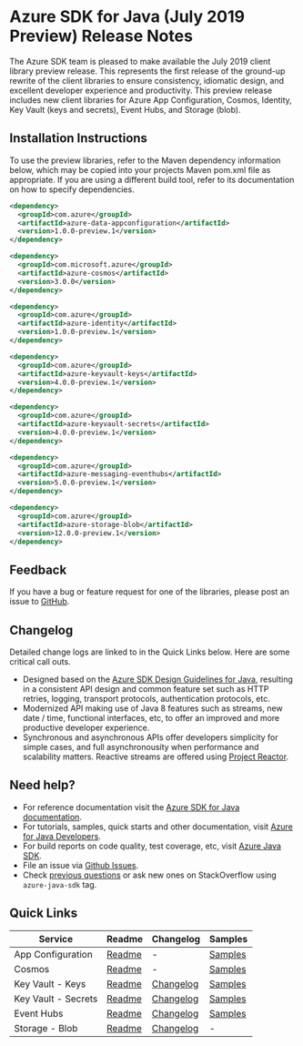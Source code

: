# Azure SDK for Java (July 2019 Preview) Release Notes

The Azure SDK team is pleased to make available the July 2019 client library preview release. This represents the first release of the ground-up rewrite of the client libraries to ensure consistency, idiomatic design, and excellent developer experience and productivity. This preview release includes new client libraries for Azure App Configuration, Cosmos, Identity, Key Vault (keys and secrets), Event Hubs, and Storage (blob).

## Installation Instructions
To use the preview libraries, refer to the Maven dependency information below, which may be copied into your projects Maven pom.xml file as appropriate. If you are using a different build tool, refer to its documentation on how to specify dependencies.

```xml
<dependency>
  <groupId>com.azure</groupId>
  <artifactId>azure-data-appconfiguration</artifactId>
  <version>1.0.0-preview.1</version>
</dependency>

<dependency>
  <groupId>com.microsoft.azure</groupId>
  <artifactId>azure-cosmos</artifactId>
  <version>3.0.0</version>
</dependency>

<dependency>
  <groupId>com.azure</groupId>
  <artifactId>azure-identity</artifactId>
  <version>1.0.0-preview.1</version>
</dependency>

<dependency>
  <groupId>com.azure</groupId>
  <artifactId>azure-keyvault-keys</artifactId>
  <version>4.0.0-preview.1</version>
</dependency>

<dependency>
  <groupId>com.azure</groupId>
  <artifactId>azure-keyvault-secrets</artifactId>
  <version>4.0.0-preview.1</version>
</dependency>

<dependency>
  <groupId>com.azure</groupId>
  <artifactId>azure-messaging-eventhubs</artifactId>
  <version>5.0.0-preview.1</version>
</dependency>

<dependency>
  <groupId>com.azure</groupId>
  <artifactId>azure-storage-blob</artifactId>
  <version>12.0.0-preview.1</version>
</dependency>
```

## Feedback
If you have a bug or feature request for one of the libraries, please post an issue to [GitHub](https://github.com/azure/azure-sdk-for-java/issues).

## Changelog
Detailed change logs are linked to in the Quick Links below. Here are some critical call outs.

* Designed based on the [Azure SDK Design Guidelines for Java](https://azuresdkspecs.z5.web.core.windows.net/JavaSpec.html), resulting in a consistent API design and common feature set such as HTTP retries, logging, transport protocols, authentication protocols, etc.
* Modernized API making use of Java 8 features such as streams, new date / time, functional interfaces, etc, to offer an improved and more productive developer experience.
* Synchronous and asynchronous APIs offer developers simplicity for simple cases, and full asynchronousity when performance and scalability matters. Reactive streams are offered using [Project Reactor](http://projectreactor.io).

## Need help?
* For reference documentation visit the [Azure SDK for Java documentation](https://azure.github.io/azure-sdk-for-java/track2reports/index.html).
* For tutorials, samples, quick starts and other documentation, visit [Azure for Java Developers](https://docs.microsoft.com/java/azure/).
* For build reports on code quality, test coverage, etc, visit [Azure Java SDK](https://azuresdkartifacts.blob.core.windows.net/azure-sdk-for-java/index.html).
* File an issue via [Github Issues](https://github.com/Azure/azure-sdk-for-java/issues/new/choose).
* Check [previous questions](https://stackoverflow.com/questions/tagged/azure-java-sdk) or ask new ones on StackOverflow using `azure-java-sdk` tag.

## Quick Links

| Service  | Readme | Changelog | Samples
| -- | -- | -- | -- |
| App Configuration | [Readme](https://github.com/Azure/azure-sdk-for-java/blob/master/appconfiguration/client/README.md) | - | [Samples](https://github.com/Azure/azure-sdk-for-java/tree/master/appconfiguration/client/src/samples/java) |
| Cosmos | [Readme](https://github.com/Azure/azure-cosmosdb-java/tree/v3/README.md) | - | [Samples](https://github.com/Azure/azure-cosmosdb-java/tree/v3/examples) |
| Key Vault - Keys | [Readme](https://github.com/Azure/azure-sdk-for-java/blob/master/keyvault/client/keys/README.md) | [Changelog](https://github.com/Azure/azure-sdk-for-java/blob/master/keyvault/client/keys/CHANGELOG.md) | [Samples](https://github.com/Azure/azure-sdk-for-java/tree/master/keyvault/client/keys/src/samples/java) |
| Key Vault - Secrets | [Readme](https://github.com/Azure/azure-sdk-for-java/blob/master/keyvault/client/secrets/README.md) | [Changelog](https://github.com/Azure/azure-sdk-for-java/blob/master/keyvault/client/secrets/CHANGELOG.md) | [Samples](https://github.com/Azure/azure-sdk-for-java/tree/master/keyvault/client/secrets/src/samples/java) |
| Event Hubs | [Readme](https://github.com/Azure/azure-sdk-for-java/blob/master/eventhubs/client/README.md) | [Changelog](https://github.com/Azure/azure-sdk-for-java/blob/master/eventhubs/client/CHANGELOG.md) | [Samples](https://github.com/Azure/azure-sdk-for-java/tree/master/eventhubs/client/azure-eventhubs/src/samples/java) |
| Storage - Blob | [Readme](https://github.com/Azure/azure-sdk-for-java/blob/master/storage/client/blob/README.md) | [Changelog](https://github.com/Azure/azure-sdk-for-java/blob/master/storage/client/blob/CHANGELOG.md) | - |
